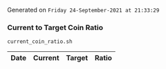 Generated on `Friday 24-September-2021 at 21:33:29`

### Current to Target Coin Ratio
`current_coin_ratio.sh`

Date|Current|Target|Ratio
---|---|---|---

